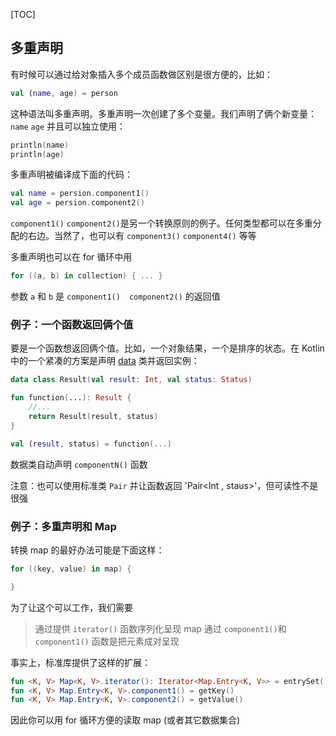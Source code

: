 [TOC]

## 多重声明

有时候可以通过给对象插入多个成员函数做区别是很方便的，比如：

```kotlin
val (name, age) = person
```

这种语法叫多重声明。多重声明一次创建了多个变量。我们声明了俩个新变量：`name` `age` 并且可以独立使用：

```kotlin
println(name)
println(age)
```

多重声明被编译成下面的代码：

```kotlin
val name = persion.component1()
val age = persion.component2()
```

`component1()` `component2()`是另一个转换原则的例子。任何类型都可以在多重分配的右边。当然了，也可以有 `component3()` `component4()` 等等

多重声明也可以在 for 循环中用

```kotlin
for ((a, b) in collection) { ... }
```

参数 `a` 和 `b` 是 `component1()`　`component2()` 的返回值

### 例子：一个函数返回俩个值
要是一个函数想返回俩个值。比如，一个对象结果，一个是排序的状态。在 Kotlin 中的一个紧凑的方案是声明 [data](http://kotlinlang.org/docs/reference/data-classes.html) 类并返回实例：

```kotlin
data class Result(val result: Int, val status: Status)

fun function(...): Result {
	//...
	return Result(result, status)
}

val (result, status) = function(...)
```
数据类自动声明 `componentN()` 函数

注意：也可以使用标准类 `Pair` 并让函数返回 'Pair<Int , staus>'，但可读性不是很强

### 例子：多重声明和 Map
转换 map 的最好办法可能是下面这样：

```kotlin
for ((key, value) in map) {

}
```

为了让这个可以工作，我们需要

>通过提供 `iterator()` 函数序列化呈现 map
>通过 `component1()`和 `component1()` 函数是把元素成对呈现

事实上，标准库提供了这样的扩展：

```kotlin
fun <K, V> Map<K, V>.iterator(): Iterator<Map.Entry<K, V>> = entrySet().iterator()
fun <K, V> Map.Entry<K, V>.component1() = getKey()
fun <K, V> Map.Entry<K, V>.component2() = getValue()
```

因此你可以用 for 循环方便的读取 map (或者其它数据集合)
